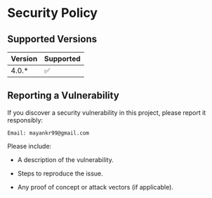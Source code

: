 # Security Policy

## Supported Versions

| Version | Supported          |
| ------- | ------------------ |
| 4.0.*   | :white_check_mark: |


## Reporting a Vulnerability

If you discover a security vulnerability in this project, please report it responsibly:

    Email: mayankr99@gmail.com

Please include:

   - A description of the vulnerability.

   - Steps to reproduce the issue.

   - Any proof of concept or attack vectors (if applicable).
